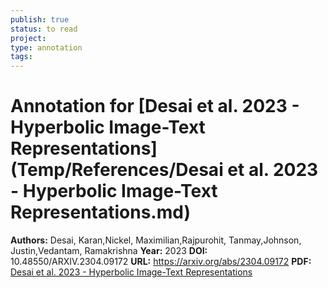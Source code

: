 ```yaml
---
publish: true
status: to read
project:
type: annotation
tags:
---
```

# Annotation for [Desai et al. 2023 - Hyperbolic Image-Text Representations](Temp/References/Desai et al. 2023 - Hyperbolic Image-Text Representations.md)

**Authors:** Desai, Karan,Nickel, Maximilian,Rajpurohit, Tanmay,Johnson, Justin,Vedantam, Ramakrishna
**Year:** 2023
**DOI:** 10.48550/ARXIV.2304.09172
**URL:** https://arxiv.org/abs/2304.09172
**PDF:** [Desai et al. 2023 - Hyperbolic Image-Text Representations](Papers/PDFs/Desai%20et%20al.%202023%20-%20Hyperbolic%20Image-Text%20Representations.pdf)
